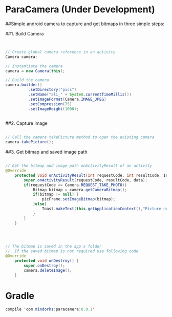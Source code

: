 # ParaCamera (Under Development)
##Simple android camera to capture and get bitmaps in three simple steps:

##1. Build Camera
```java


// Create global camera reference in an activity
Camera camera;

// Instantiate the camera
camera = new Camera(this);

// Build the camera
camera.builder()
          .setDirectory("pics")
          .setName("ali_" + System.currentTimeMillis())
          .setImageFormat(Camera.IMAGE_JPEG)
          .setCompression(75)
          .setImageHeight(1000);
              

```
##2. Capture Image
```java

// Call the camera takePicture method to open the existing camera             
camera.takePicture();

```
##3. Get bitmap and saved image path
```java

// Get the bitmap and image path onActivityResult of an activity
@Override
    protected void onActivityResult(int requestCode, int resultCode, Intent data) {
        super.onActivityResult(requestCode, resultCode, data);
        if(requestCode == Camera.REQUEST_TAKE_PHOTO){
            Bitmap bitmap = camera.getCameraBitmap();
            if(bitmap != null) {
                picFrame.setImageBitmap(bitmap);
            }else{
                Toast.makeText(this.getApplicationContext(),"Picture not taken!",Toast.LENGTH_SHORT).show();
            }
        }
    }
    
    
```
```java

// The bitmap is saved in the app's folder
//  If the saved bitmap is not required use following code
@Override
    protected void onDestroy() {
        super.onDestroy();
        camera.deleteImage();
    }

```

# Gradle
```java
compile 'com.mindorks:paracamera:0.0.1'
```
